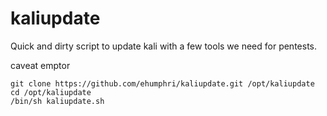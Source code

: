 # kaliupdate
Quick and dirty script to update kali with a few tools we need for pentests. 

caveat emptor

```
git clone https://github.com/ehumphri/kaliupdate.git /opt/kaliupdate
cd /opt/kaliupdate
/bin/sh kaliupdate.sh
```
